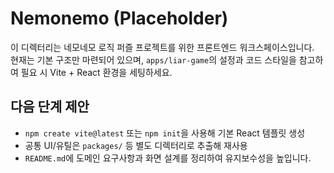 # Nemonemo (Placeholder)

이 디렉터리는 네모네모 로직 퍼즐 프로젝트를 위한 프론트엔드 워크스페이스입니다.  
현재는 기본 구조만 마련되어 있으며, `apps/liar-game`의 설정과 코드 스타일을 참고하여 필요 시 Vite + React 환경을 세팅하세요.

## 다음 단계 제안
- `npm create vite@latest` 또는 `npm init`을 사용해 기본 React 템플릿 생성
- 공통 UI/유틸은 `packages/` 등 별도 디렉터리로 추출해 재사용
- `README.md`에 도메인 요구사항과 화면 설계를 정리하여 유지보수성을 높입니다.
